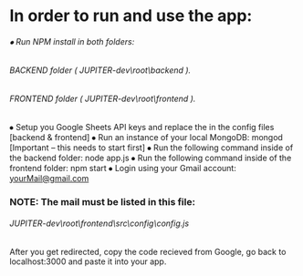 # In order to run and use the app:

###### ⦁	 Run NPM install in both folders:
###### BACKEND folder ( JUPITER-dev\root\backend ).
###### FRONTEND folder (  JUPITER-dev\root\frontend ).

⦁	Setup you Google Sheets API keys and replace the in the config files [backend & frontend]
⦁	Run an instance of  your local MongoDB:
	mongod	[Important – this needs to start first]
⦁	Run the following command inside of the backend folder:
	node app.js 
⦁	Run the following command inside of the frontend folder:
	npm start
⦁	Login using your Gmail account:
	yourMail@gmail.com

### NOTE: The mail must be listed in this file:  
###### JUPITER-dev\root\frontend\src\config\config.js

After you get redirected, copy the code recieved from Google, go back to localhost:3000 and paste it into your app.
